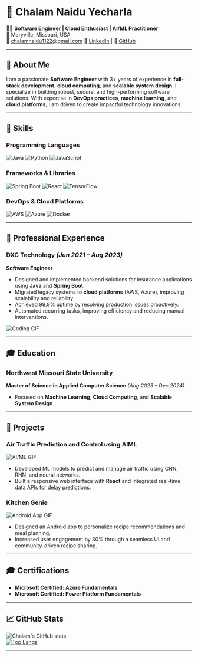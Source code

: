 # 🌟 Chalam Naidu Yecharla

👨‍💻 **Software Engineer | Cloud Enthusiast | AI/ML Practitioner**  
📍 Maryville, Missouri, USA  
📧 [chalamnaidu1122@gmail.com](mailto:chalamnaidu1122@gmail.com) 
🔗 [LinkedIn](https://www.linkedin.com/in/chalam-naidu-yecharla-235603243/) | 🔗 [GitHub](https://github.com/CYECHARLA)  


---

## 👋 **About Me**  
I am a passionate **Software Engineer** with 3+ years of experience in **full-stack development**, **cloud computing**, and **scalable system design**. I specialize in building robust, secure, and high-performing software solutions. With expertise in **DevOps practices**, **machine learning**, and **cloud platforms**, I am driven to create impactful technology innovations.

---

## 🔧 **Skills**

### **Programming Languages**
![Java](https://img.shields.io/badge/Java-ED8B00?style=for-the-badge&logo=java&logoColor=white)
![Python](https://img.shields.io/badge/Python-3776AB?style=for-the-badge&logo=python&logoColor=white)
![JavaScript](https://img.shields.io/badge/JavaScript-F7DF1E?style=for-the-badge&logo=javascript&logoColor=black)

### **Frameworks & Libraries**
![Spring Boot](https://img.shields.io/badge/Spring_Boot-6DB33F?style=for-the-badge&logo=spring-boot&logoColor=white)
![React](https://img.shields.io/badge/React-20232A?style=for-the-badge&logo=react&logoColor=61DAFB)
![TensorFlow](https://img.shields.io/badge/TensorFlow-FF6F00?style=for-the-badge&logo=tensorflow&logoColor=white)

### **DevOps & Cloud Platforms**
![AWS](https://img.shields.io/badge/Amazon_AWS-232F3E?style=for-the-badge&logo=amazon-aws&logoColor=white)
![Azure](https://img.shields.io/badge/Microsoft_Azure-0078D4?style=for-the-badge&logo=microsoft-azure&logoColor=white)
![Docker](https://img.shields.io/badge/Docker-2496ED?style=for-the-badge&logo=docker&logoColor=white)

---

## 💼 **Professional Experience**

### **DXC Technology** *(Jun 2021 – Aug 2023)*  
**Software Engineer**  
- Designed and implemented backend solutions for insurance applications using **Java** and **Spring Boot**.
- Migrated legacy systems to **cloud platforms** (AWS, Azure), improving scalability and reliability.
- Achieved 99.9% uptime by resolving production issues proactively.
- Automated recurring tasks, improving efficiency and reducing manual interventions.

![Coding GIF](https://media.giphy.com/media/ZVik7pBtu9dNS/giphy.gif)

---

## 🎓 **Education**

### **Northwest Missouri State University**  
**Master of Science in Applied Computer Science** *(Aug 2023 – Dec 2024)*  
- Focused on **Machine Learning**, **Cloud Computing**, and **Scalable System Design**.

---

## 🚀 **Projects**

### **Air Traffic Prediction and Control using AIML**  
![AI/ML GIF](https://media.giphy.com/media/xT0xeJpnrWC4XWblEk/giphy.gif)  
- Developed ML models to predict and manage air traffic using CNN, RNN, and neural networks.
- Built a responsive web interface with **React** and integrated real-time data APIs for delay predictions.

### **Kitchen Genie**  
![Android App GIF](https://media.giphy.com/media/Ll22OhMLAlVDb8UQWe/giphy.gif)  
- Designed an Android app to personalize recipe recommendations and meal planning.
- Increased user engagement by 30% through a seamless UI and community-driven recipe sharing.

---

## 🎓 **Certifications**  
- **Microsoft Certified: Azure Fundamentals**  
- **Microsoft Certified: Power Platform Fundamentals**  

---

## 📈 **GitHub Stats**  
![Chalam's GitHub stats](https://github-readme-stats.vercel.app/api?username=CYECHARLA&show_icons=true&theme=radical)  
[![Top Langs](https://github-readme-stats.vercel.app/api/top-langs/?username=CYECHARLA&layout=compact)](https://github.com/anuraghazra/github-readme-stats)

---


